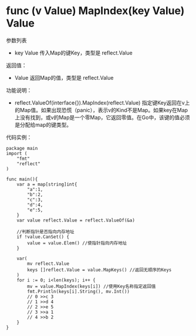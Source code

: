 # func (v Value) MapIndex(key Value) Value

参数列表

- key Value 传入Map的键Key，类型是 reflect.Value

返回值：

- Value 返回Map的值，类型是 reflect.Value

功能说明：

- reflect.ValueOf(interface{}).MapIndex(reflect.Value) 指定键Key返回在v上的Map值。如果出现恐慌（panic），表示v的Kind不是Map。如果key在Map上没有找到，或v的Map是一个零Map，它返回零值。在Go中，该键的值必须是分配给map的键类型。

代码实例：
	
	package main
	import (
		"fmt"
		"reflect"
	)
	
	func main(){
		var a = map[string]int{
			"a":1,
			"b":2,
			"c":3,
			"d":4,
			"e":5,
		}
		var value reflect.Value = reflect.ValueOf(&a)
		
		//判断指针是否指向内存地址
		if !value.CanSet() {
			value = value.Elem() //使指针指向内存地址
		}
		
		var(
			mv reflect.Value
			keys []reflect.Value = value.MapKeys() //返回无顺序的Keys
		)
		for i := 0; i<len(keys); i++ {
			mv = value.MapIndex(keys[i]) //使用Key名称指定返回值
			fmt.Println(keys[i].String(), mv.Int())
			// 0 >>c 3
			// 1 >>d 4
			// 2 >>e 5
			// 3 >>a 1
			// 4 >>b 2
		}
	}
